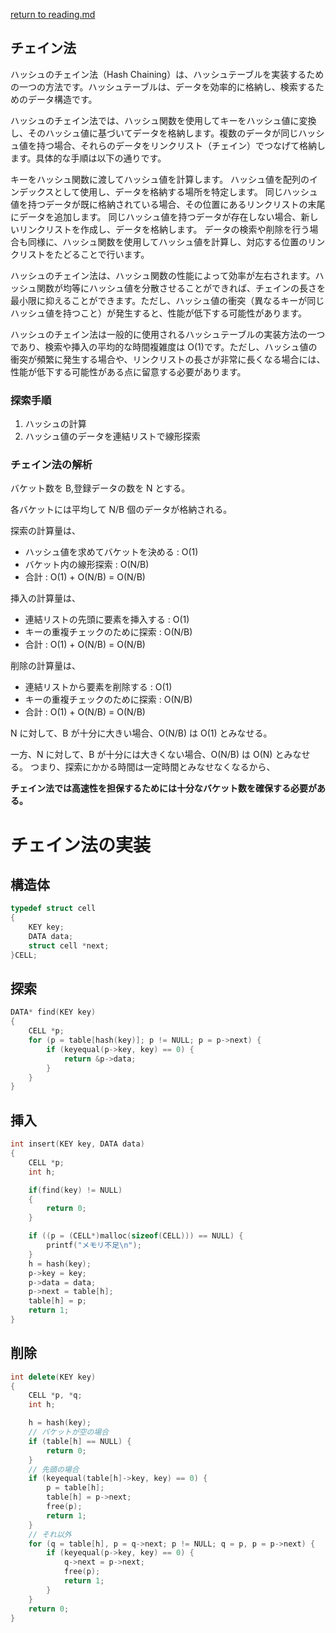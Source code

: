 [return to reading.md](reading.md)

## チェイン法

ハッシュのチェイン法（Hash Chaining）は、ハッシュテーブルを実装するための一つの方法です。ハッシュテーブルは、データを効率的に格納し、検索するためのデータ構造です。

ハッシュのチェイン法では、ハッシュ関数を使用してキーをハッシュ値に変換し、そのハッシュ値に基づいてデータを格納します。複数のデータが同じハッシュ値を持つ場合、それらのデータをリンクリスト（チェイン）でつなげて格納します。具体的な手順は以下の通りです。

キーをハッシュ関数に渡してハッシュ値を計算します。
ハッシュ値を配列のインデックスとして使用し、データを格納する場所を特定します。
同じハッシュ値を持つデータが既に格納されている場合、その位置にあるリンクリストの末尾にデータを追加します。
同じハッシュ値を持つデータが存在しない場合、新しいリンクリストを作成し、データを格納します。
データの検索や削除を行う場合も同様に、ハッシュ関数を使用してハッシュ値を計算し、対応する位置のリンクリストをたどることで行います。

ハッシュのチェイン法は、ハッシュ関数の性能によって効率が左右されます。ハッシュ関数が均等にハッシュ値を分散させることができれば、チェインの長さを最小限に抑えることができます。ただし、ハッシュ値の衝突（異なるキーが同じハッシュ値を持つこと）が発生すると、性能が低下する可能性があります。

ハッシュのチェイン法は一般的に使用されるハッシュテーブルの実装方法の一つであり、検索や挿入の平均的な時間複雑度は O(1)です。ただし、ハッシュ値の衝突が頻繁に発生する場合や、リンクリストの長さが非常に長くなる場合には、性能が低下する可能性がある点に留意する必要があります。

### 探索手順

1. ハッシュの計算
2. ハッシュ値のデータを連結リストで線形探索

### チェイン法の解析

バケット数を B,登録データの数を N とする。

各バケットには平均して N/B 個のデータが格納される。

探索の計算量は、

- ハッシュ値を求めてバケットを決める : O(1)
- バケット内の線形探索 : O(N/B)
- 合計 : O(1) + O(N/B) = O(N/B)

挿入の計算量は、

- 連結リストの先頭に要素を挿入する : O(1)
- キーの重複チェックのために探索 : O(N/B)
- 合計 : O(1) + O(N/B) = O(N/B)

削除の計算量は、

- 連結リストから要素を削除する : O(1)
- キーの重複チェックのために探索 : O(N/B)
- 合計 : O(1) + O(N/B) = O(N/B)

N に対して、B が十分に大きい場合、O(N/B) は O(1) とみなせる。

一方、N に対して、B が十分には大きくない場合、O(N/B) は O(N) とみなせる。
つまり、探索にかかる時間は一定時間とみなせなくなるから、

<strong>チェイン法では高速性を担保するためには十分なバケット数を確保する必要がある。</strong>

# チェイン法の実装

## 構造体

```c++
typedef struct cell
{
    KEY key;
    DATA data;
    struct cell *next;
}CELL;
```

## 探索

```c++
DATA* find(KEY key)
{
    CELL *p;
    for (p = table[hash(key)]; p != NULL; p = p->next) {
        if (keyequal(p->key, key) == 0) {
            return &p->data;
        }
    }
}

```

## 挿入

```c++
int insert(KEY key, DATA data)
{
    CELL *p;
    int h;

    if(find(key) != NULL)
    {
        return 0;
    }

    if ((p = (CELL*)malloc(sizeof(CELL))) == NULL) {
        printf("メモリ不足\n");
    }
    h = hash(key);
    p->key = key;
    p->data = data;
    p->next = table[h];
    table[h] = p;
    return 1;
}

```

## 削除

```c++
int delete(KEY key)
{
    CELL *p, *q;
    int h;

    h = hash(key);
    // パケットが空の場合
    if (table[h] == NULL) {
        return 0;
    }
    // 先頭の場合
    if (keyequal(table[h]->key, key) == 0) {
        p = table[h];
        table[h] = p->next;
        free(p);
        return 1;
    }
    // それ以外
    for (q = table[h], p = q->next; p != NULL; q = p, p = p->next) {
        if (keyequal(p->key, key) == 0) {
            q->next = p->next;
            free(p);
            return 1;
        }
    }
    return 0;
}
```
